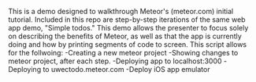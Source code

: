 This is a demo designed to walkthrough Meteor's (meteor.com) initial tutorial. Included in this repo are step-by-step iterations of the same web app demo, "Simple todos." This demo allows the presenter to focus solely on describing the benefits of Meteor, as well as that the app is currently doing and how by printing segments of code to screen. This script allows for the follwoing:
  -Creating a new meteor project
  -Showing changes to meteor project, after each step.
  -Deploying app to localhost:3000
  -Deploying to uwectodo.meteor.com
  -Deploy iOS app emulator
